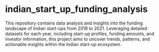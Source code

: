 # indian_start_up_funding_analysis
This repository contains data analysis and insights into the funding landscape of Indian start-ups from 2018 to 2021. Leveraging detailed datasets for each year, including start-up profiles, funding amounts, and investor information, this project aims to uncover trends, patterns, and actionable insights within the Indian start-up ecosystem.
